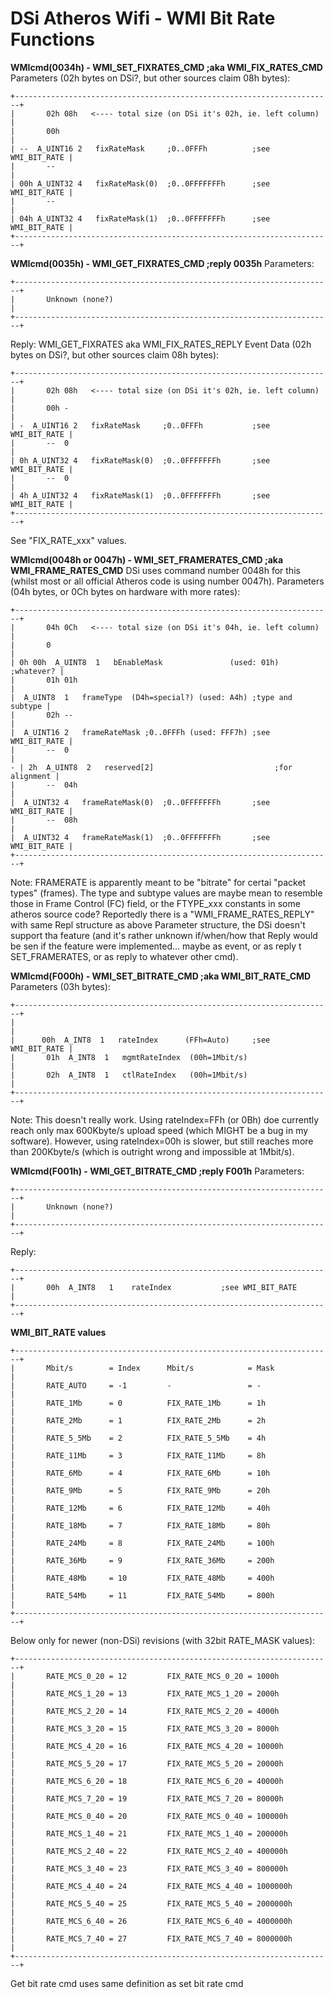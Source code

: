 # DSi Atheros Wifi - WMI Bit Rate Functions


**WMIcmd(0034h) - WMI_SET_FIXRATES_CMD ;aka WMI_FIX_RATES_CMD**
Parameters (02h bytes on DSi?, but other sources claim 08h bytes):

```
+-----------------------------------------------------------------------+
|       02h 08h   <---- total size (on DSi it's 02h, ie. left column)   |
|       00h                                                             |
| --  A_UINT16 2   fixRateMask     ;0..0FFFh          ;see WMI_BIT_RATE |
|       --                                                              |
| 00h A_UINT32 4   fixRateMask(0)  ;0..0FFFFFFFh      ;see WMI_BIT_RATE |
|       --                                                              |
| 04h A_UINT32 4   fixRateMask(1)  ;0..0FFFFFFFh      ;see WMI_BIT_RATE |
+-----------------------------------------------------------------------+
```


**WMIcmd(0035h) - WMI_GET_FIXRATES_CMD ;reply 0035h**
Parameters:

```
+-----------------------------------------------------------------------+
|       Unknown (none?)                                                 |
+-----------------------------------------------------------------------+
```

Reply: WMI_GET_FIXRATES aka WMI_FIX_RATES_REPLY
Event Data (02h bytes on DSi?, but other sources claim 08h bytes):

```
+-----------------------------------------------------------------------+
|       02h 08h   <---- total size (on DSi it's 02h, ie. left column)   |
|       00h -                                                           |
| -  A_UINT16 2   fixRateMask     ;0..0FFFh           ;see WMI_BIT_RATE |
|       --  0                                                           |
| 0h A_UINT32 4   fixRateMask(0)  ;0..0FFFFFFFh       ;see WMI_BIT_RATE |
|       --  0                                                           |
| 4h A_UINT32 4   fixRateMask(1)  ;0..0FFFFFFFh       ;see WMI_BIT_RATE |
+-----------------------------------------------------------------------+
```

See \"FIX_RATE_xxx\" values.

**WMIcmd(0048h or 0047h) - WMI_SET_FRAMERATES_CMD ;aka
WMI_FRAME_RATES_CMD**
DSi uses command number 0048h for this (whilst most or all official
Atheros code is using number 0047h).
Parameters (04h bytes, or 0Ch bytes on hardware with more rates):

```
+-----------------------------------------------------------------------+
|       04h 0Ch   <---- total size (on DSi it's 04h, ie. left column)   |
|       0                                                               |
| 0h 00h  A_UINT8  1   bEnableMask               (used: 01h) ;whatever? |
|       01h 01h                                                         |
|  A_UINT8  1   frameType  (D4h=special?) (used: A4h) ;type and subtype |
|       02h --                                                          |
|  A_UINT16 2   frameRateMask ;0..0FFFh (used: FFF7h) ;see WMI_BIT_RATE |
|       --  0                                                           |
- | 2h  A_UINT8  2   reserved[2]                           ;for alignment |
|       --  04h                                                         |
|  A_UINT32 4   frameRateMask(0)  ;0..0FFFFFFFh       ;see WMI_BIT_RATE |
|       --  08h                                                         |
|  A_UINT32 4   frameRateMask(1)  ;0..0FFFFFFFh       ;see WMI_BIT_RATE |
+-----------------------------------------------------------------------+
```

Note: FRAMERATE is apparently meant to be \"bitrate\" for certai
\"packet types\" (frames). The type and subtype values are maybe mean
to resemble those in Frame Control (FC) field, or the FTYPE_xxx
constants in some atheros source code?
Reportedly there is a \"WMI_FRAME_RATES_REPLY\" with same Repl
structure as above Parameter structure, the DSi doesn\'t support tha
feature (and it\'s rather unknown if/when/how that Reply would be sen
if the feature were implemented\... maybe as event, or as reply t
SET_FRAMERATES, or as reply to whatever other cmd).

**WMIcmd(F000h) - WMI_SET_BITRATE_CMD ;aka WMI_BIT_RATE_CMD**
Parameters (03h bytes):

```
+-----------------------------------------------------------------------+
|                                                                       |
|      00h  A_INT8  1   rateIndex      (FFh=Auto)     ;see WMI_BIT_RATE |
|       01h  A_INT8  1   mgmtRateIndex  (00h=1Mbit/s)                   |
|       02h  A_INT8  1   ctlRateIndex   (00h=1Mbit/s)                   |
+-----------------------------------------------------------------------+
```

Note: This doesn\'t really work. Using rateIndex=FFh (or 0Bh) doe
currently reach only max 600Kbyte/s upload speed (which MIGHT be a bug
in my software). However, using rateIndex=00h is slower, but still
reaches more than 200Kbyte/s (which is outright wrong and impossible at
1Mbit/s).

**WMIcmd(F001h) - WMI_GET_BITRATE_CMD ;reply F001h**
Parameters:

```
+-----------------------------------------------------------------------+
|       Unknown (none?)                                                 |
+-----------------------------------------------------------------------+
```

Reply:

```
+-----------------------------------------------------------------------+
|       00h  A_INT8   1    rateIndex           ;see WMI_BIT_RATE        |
+-----------------------------------------------------------------------+
```


**WMI_BIT_RATE values**

```
+-----------------------------------------------------------------------+
|       Mbit/s        = Index      Mbit/s            = Mask             |
|       RATE_AUTO     = -1         -                 = -                |
|       RATE_1Mb      = 0          FIX_RATE_1Mb      = 1h               |
|       RATE_2Mb      = 1          FIX_RATE_2Mb      = 2h               |
|       RATE_5_5Mb    = 2          FIX_RATE_5_5Mb    = 4h               |
|       RATE_11Mb     = 3          FIX_RATE_11Mb     = 8h               |
|       RATE_6Mb      = 4          FIX_RATE_6Mb      = 10h              |
|       RATE_9Mb      = 5          FIX_RATE_9Mb      = 20h              |
|       RATE_12Mb     = 6          FIX_RATE_12Mb     = 40h              |
|       RATE_18Mb     = 7          FIX_RATE_18Mb     = 80h              |
|       RATE_24Mb     = 8          FIX_RATE_24Mb     = 100h             |
|       RATE_36Mb     = 9          FIX_RATE_36Mb     = 200h             |
|       RATE_48Mb     = 10         FIX_RATE_48Mb     = 400h             |
|       RATE_54Mb     = 11         FIX_RATE_54Mb     = 800h             |
+-----------------------------------------------------------------------+
```

Below only for newer (non-DSi) revisions (with 32bit RATE_MASK values):

```
+-----------------------------------------------------------------------+
|       RATE_MCS_0_20 = 12         FIX_RATE_MCS_0_20 = 1000h            |
|       RATE_MCS_1_20 = 13         FIX_RATE_MCS_1_20 = 2000h            |
|       RATE_MCS_2_20 = 14         FIX_RATE_MCS_2_20 = 4000h            |
|       RATE_MCS_3_20 = 15         FIX_RATE_MCS_3_20 = 8000h            |
|       RATE_MCS_4_20 = 16         FIX_RATE_MCS_4_20 = 10000h           |
|       RATE_MCS_5_20 = 17         FIX_RATE_MCS_5_20 = 20000h           |
|       RATE_MCS_6_20 = 18         FIX_RATE_MCS_6_20 = 40000h           |
|       RATE_MCS_7_20 = 19         FIX_RATE_MCS_7_20 = 80000h           |
|       RATE_MCS_0_40 = 20         FIX_RATE_MCS_0_40 = 100000h          |
|       RATE_MCS_1_40 = 21         FIX_RATE_MCS_1_40 = 200000h          |
|       RATE_MCS_2_40 = 22         FIX_RATE_MCS_2_40 = 400000h          |
|       RATE_MCS_3_40 = 23         FIX_RATE_MCS_3_40 = 800000h          |
|       RATE_MCS_4_40 = 24         FIX_RATE_MCS_4_40 = 1000000h         |
|       RATE_MCS_5_40 = 25         FIX_RATE_MCS_5_40 = 2000000h         |
|       RATE_MCS_6_40 = 26         FIX_RATE_MCS_6_40 = 4000000h         |
|       RATE_MCS_7_40 = 27         FIX_RATE_MCS_7_40 = 8000000h         |
+-----------------------------------------------------------------------+
```

Get bit rate cmd uses same definition as set bit rate cmd



